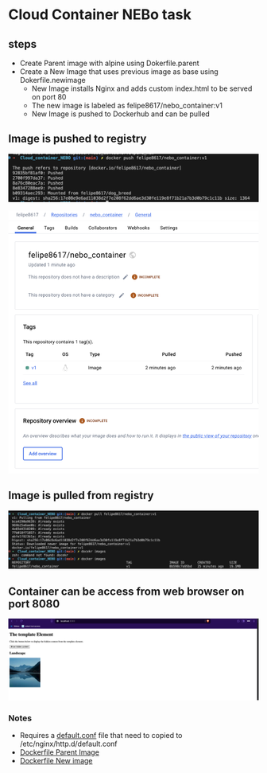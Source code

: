 # Cloud Container NEBo task

## steps
- Create Parent image with alpine using Dokerfile.parent
- Create a New Image that uses previous image as base using Dokerfile.newimage
    - New Image installs Nginx and adds custom index.html to be served on port 80
    - The new image is labeled as felipe8617/nebo_container:v1
    - New Image is pushed to Dockerhub and can be pulled

## Image is pushed to registry

![pushed_image](/Images/NCC_pushing_imaga_to_registry.png)

![image_on_registry](/Images/NCC_image_on_registry.png)

## Image is pulled from registry

![ulling_image](/Images/NCC_downloading_image.png)

## Container can be access from web browser on port 8080

![acces_container](/Images/NCC_cointainer_access.png)


### Notes

- Requires a [default.conf]() file that need to copied to /etc/nginx/http.d/default.conf
- [Dockerfile Parent Image]()
- [Dockerfile New image]()

    